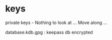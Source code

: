 keys
====

private keys - Nothing to look at ... Move along ...

database.kdb.gpg : keepass db encrypted
